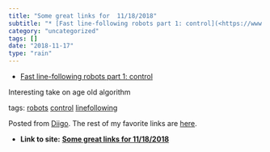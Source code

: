 ```yaml
---
title: "Some great links for  11/18/2018"
subtitle: "* [Fast line-following robots part 1: control](<https://www.a1k0n.net/2018/11/13/fast-line-following..."
category: "uncategorized"
tags: []
date: "2018-11-17"
type: "rain"
---
```

* [Fast line-following robots part 1: control](<https://www.a1k0n.net/2018/11/13/fast-line-following.html?utm_source=hackernewsletter&utm_medium=email&utm_term=fav>)

Interesting take on age old algorithm

tags: [robots](<https://www.diigo.com/user/pitosalas/robots>)
[control](<https://www.diigo.com/user/pitosalas/control>)
[linefollowing](<https://www.diigo.com/user/pitosalas/linefollowing>)

Posted from [Diigo](<https://www.diigo.com>). The rest of my favorite links
are [here](<https://www.diigo.com/user/pitosalas>).


* **Link to site:** **[Some great links for  11/18/2018](None)**